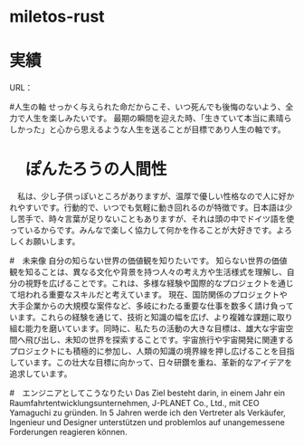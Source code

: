 # miletos-rust

# 実績
URL：

#人生の軸
せっかく与えられた命だからこそ、いつ死んでも後悔のないよう、全力で人生を楽しみたいです。
最期の瞬間を迎えた時、「生きていて本当に素晴らしかった」と心から思えるような人生を送ることが目標であり人生の軸です。

# 　ぽんたろうの人間性
　私は、少し子供っぽいところがありますが、温厚で優しい性格なので人に好かれやすいです。行動的で、いつでも気軽に動き回れるのが特徴です。日本語は少し苦手で、時々言葉が足りないこともありますが、それは頭の中でドイツ語を使っているからです。みんなで楽しく協力して何かを作ることが大好きです。よろしくお願いします。

#　未来像
自分の知らない世界の価値観を知りたいです。
知らない世界の価値観を知ることは、異なる文化や背景を持つ人々の考え方や生活様式を理解し、自分の視野を広げることです。これは、多様な経験や国際的なプロジェクトを通じて培われる重要なスキルだと考えています。
現在、国防関係のプロジェクトや大手企業からの大規模な案件など、多岐にわたる重要な仕事を数多く請け負っています。これらの経験を通じて、技術と知識の幅を広げ、より複雑な課題に取り組む能力を磨いています。同時に、私たちの活動の大きな目標は、雄大な宇宙空間へ飛び出し、未知の世界を探索することです。宇宙旅行や宇宙開発に関連するプロジェクトにも積極的に参加し、人類の知識の境界線を押し広げることを目指しています。この壮大な目標に向かって、日々研鑽を重ね、革新的なアイデアを追求しています。

#　エンジニアとしてこうなりたい
Das Ziel besteht darin, in einem Jahr ein Raumfahrtentwicklungsunternehmen, J-PLANET Co., Ltd., mit CEO Yamaguchi zu gründen.
In 5 Jahren werde ich den Vertreter als Verkäufer, Ingenieur und Designer unterstützen und problemlos auf unangemessene Forderungen reagieren können.

